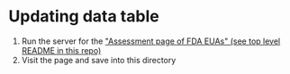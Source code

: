 # Updating data table

1. Run the server for the ["Assessment page of FDA EUAs" (see top level README in this repo)](README.md#assessment-page-of-fda-euas)
2. Visit the page and save into this directory

